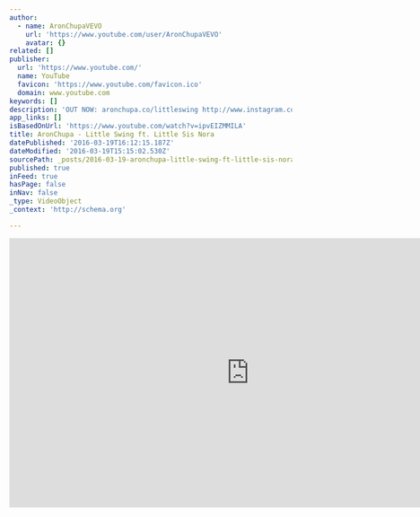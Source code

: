 ```yaml
---
author:
  - name: AronChupaVEVO
    url: 'https://www.youtube.com/user/AronChupaVEVO'
    avatar: {}
related: []
publisher:
  url: 'https://www.youtube.com/'
  name: YouTube
  favicon: 'https://www.youtube.com/favicon.ico'
  domain: www.youtube.com
keywords: []
description: 'OUT NOW: aronchupa.co/littleswing http://www.instagram.com/aronchupa http://www.facebook.com/aronchupa http://www.soundcloud.com/aronchupa Directors: Aron Ekberg & Alex Wessely'
app_links: []
isBasedOnUrl: 'https://www.youtube.com/watch?v=ipvEIZMMILA'
title: AronChupa - Little Swing ft. Little Sis Nora
datePublished: '2016-03-19T16:12:15.187Z'
dateModified: '2016-03-19T15:15:02.530Z'
sourcePath: _posts/2016-03-19-aronchupa-little-swing-ft-little-sis-nora.md
published: true
inFeed: true
hasPage: false
inNav: false
_type: VideoObject
_context: 'http://schema.org'

---
```

<iframe src="https://cdn.embedly.com/widgets/media.html?src=https%3A%2F%2Fwww.youtube.com%2Fembed%2FipvEIZMMILA%3Ffeature%3Doembed&amp;url=https%3A%2F%2Fwww.youtube.com%2Fwatch%3Fv%3DipvEIZMMILA&amp;image=https%3A%2F%2Fi.ytimg.com%2Fvi%2FipvEIZMMILA%2Fhqdefault.jpg&amp;key=b7d04c9b404c499eba89ee7072e1c4f7&amp;type=text%2Fhtml&amp;schema=youtube" width="854" height="480" scrolling="no" frameborder="0" allowfullscreen="allowfullscreen" style=""></iframe>
